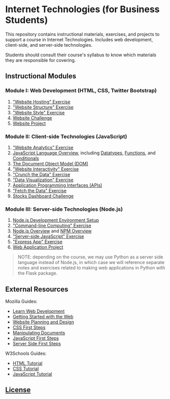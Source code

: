 # Internet Technologies (for Business Students)

This repository contains instructional materials, exercises, and projects to support a course in Internet Technologies. Includes web development, client-side, and server-side technologies.

Students should consult their course's syllabus to know which materials they are responsible for covering.

## Instructional Modules

### Module I: Web Development (HTML, CSS, Twitter Bootstrap)

  1. ["Website Hosting" Exercise](/exercises/website-hosting/exercise.md)
  2. ["Website Structure" Exercise](/exercises/website-structure/exercise.md)
  3. ["Website Style" Exercise](/exercises/website-style/exercise.md)
  4. [Website Challenge](/exercises/website-challenge/exercise.md)
  5. [Website Project](/projects/personal-website/project.md)

### Module II: Client-side Technologies (JavaScript)

  1. ["Website Analytics" Exercise](/exercises/website-hosting/analytics.md)
  2. [JavaScript Language Overview](/notes/javascript/README.md), including [Datatypes](/notes/javascript/datatypes/README.md), [Functions](/notes/javascript/functions.md), and [Conditionals](/notes/javascript/control-flow.md)
  3. [The Document Object Model (DOM)](/notes/javascript/document-object-model.md)
  4. ["Website Interactivity" Exercise](/exercises/website-interactivity/exercise.md)
  5. ["Crunch the Data" Exercise](/exercises/crunch-the-data/README.md)
  6. ["Data Visualization" Exercise](/exercises/dataviz/exercise.md)
  7. [Application Programming Interfaces (APIs)](https://github.com/prof-rossetti/intro-to-python/blob/master/notes/software/apis.md)
  8. ["Fetch the Data" Exercise](/exercises/fetch-the-data/README.md)
  9. [Stocks Dashboard Challenge](/exercises/dataviz-challenge/exercise.md)

### Module III: Server-side Technologies (Node.js)

  1. [Node.js Development Environment Setup](/exercises/local-dev-setup/exercise.md)
  2. ["Command-line Computing" Exercise](/exercises/command-line-computing/exercise.md)
  3. [Node.js Overview](/notes/javascript/node.md) and [NPM Overview](/notes/javascript/npm.md)
  4. ["Server-side JavaScript" Exercise](/exercises/server-side-javascript/exercise.md)
  5. ["Express App" Exercise](/exercises/express-app/exercise.md)
  6. [Web Application Project](/projects/web-app/project.md)

> NOTE: depending on the course, we may use Python as a server side language instead of Node.js, in which case we will reference separate notes and exercises related to making web applications in Python with the Flask package.


## External Resources

Mozilla Guides:

  + [Learn Web Development](https://developer.mozilla.org/en-US/docs/Learn)
  + [Getting Started with the Web](https://developer.mozilla.org/en-US/docs/Learn/Getting_started_with_the_web)
  + [Website Planning and Design](https://developer.mozilla.org/en-US/docs/Learn/Getting_started_with_the_web/What_will_your_website_look_like)
  + [CSS First Steps](https://developer.mozilla.org/en-US/docs/Learn/CSS/First_steps)
  + [Manipulating Documents](https://developer.mozilla.org/en-US/docs/Learn/JavaScript/Client-side_web_APIs/Manipulating_documents)
  + [JavaScript First Steps](https://developer.mozilla.org/en-US/docs/Learn/JavaScript/First_steps)
  + [Server Side First Steps](https://developer.mozilla.org/en-US/docs/Learn/Server-side/First_steps)

W3Schools Guides:

  + [HTML Tutorial](https://www.w3schools.com/html/default.asp)
  + [CSS Tutorial](https://www.w3schools.com/css/default.asp)
  + [JavaScript Tutorial](https://www.w3schools.com/js/default.asp)

## [License](/LICENSE)

